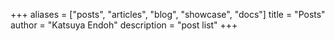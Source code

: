 +++
aliases = ["posts", "articles", "blog", "showcase", "docs"]
title = "Posts"
author = "Katsuya Endoh"
description = "post list"
+++
